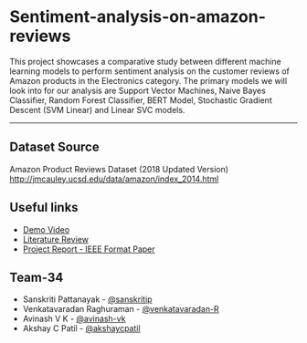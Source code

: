 # Sentiment-analysis-on-amazon-reviews

This project showcases a comparative study between different machine learning models to perform sentiment analysis on the customer reviews of Amazon products in the Electronics category. The primary models we will look into for our analysis are Support Vector Machines, Naive Bayes Classifier, Random Forest Classifier, BERT Model, Stochastic Gradient Descent (SVM Linear) and Linear SVC models.

---

## Dataset Source
Amazon Product Reviews Dataset (2018 Updated Version)<br>
http://jmcauley.ucsd.edu/data/amazon/index_2014.html

## Useful links

- [Demo Video](https://drive.google.com/drive/folders/190hH4boR2IaLi2K0Y8kADxtAe9aHcNAC?usp=sharing)
- [Literature Review](https://drive.google.com/drive/folders/1H_DjSv5xl1DP-o0ejYsmil1nJEVjMWgX?usp=sharing)
- [Project Report - IEEE Format Paper](https://drive.google.com/drive/folders/14ccg7k00QGlAc3ijbAj5JaqiYizgfrwP?usp=sharing)

## Team-34 <br>
- Sanskriti Pattanayak - [@sanskritip](https://github.com/sanskritip)
- Venkatavaradan Raghuraman - [@venkatavaradan-R](https://github.com/Venkatavaradan-R)
- Avinash V K - [@avinash-vk](https://github.com/avinash-vk)
- Akshay C Patil - [@akshaycpatil](https://github.com/akshaycpatil)
